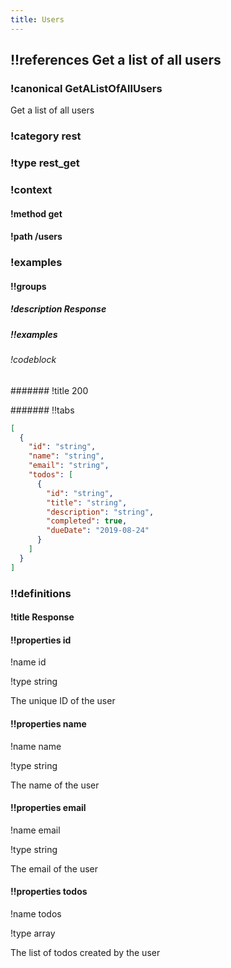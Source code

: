 ```yaml
---
title: Users
---
```

## !!references Get a list of all users

### !canonical GetAListOfAllUsers


Get a list of all users


### !category rest

### !type rest_get

### !context

#### !method get

#### !path /users

### !examples

#### !!groups

##### !description Response

##### !!examples

###### !codeblock

####### !title 200

####### !!tabs

```json !code json
[
  {
    "id": "string",
    "name": "string",
    "email": "string",
    "todos": [
      {
        "id": "string",
        "title": "string",
        "description": "string",
        "completed": true,
        "dueDate": "2019-08-24"
      }
    ]
  }
]
```

### !!definitions

#### !title Response

#### !!properties id

!name id

!type string

The unique ID of the user

#### !!properties name

!name name

!type string

The name of the user

#### !!properties email

!name email

!type string

The email of the user

#### !!properties todos

!name todos

!type array

The list of todos created by the user
